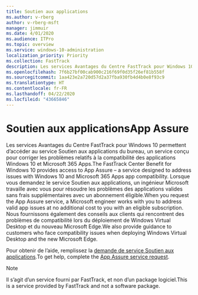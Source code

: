 ```yaml
---
title: Soutien aux applications
ms.author: v-rberg
author: v-rberg-msft
manager: jimmuir
ms.date: 4/01/2020
ms.audience: ITPro
ms.topic: overview
ms.service: windows-10-administration
localization_priority: Priority
ms.collection: FastTrack
description: Les services Avantages du Centre FastTrack pour Windows 10 permettent d’accéder au service Soutien aux applications du bureau, un service conçu pour corriger les problèmes relatifs à la compatibilité des applications Windows 10 et Microsoft 365 Apps.
ms.openlocfilehash: 7f6b27bf00cab900c216f69f0d35f26ef81b558f
ms.sourcegitcommit: 1aa423e2a720d57d2a37fba930fb4d4b0e8f93c9
ms.translationtype: HT
ms.contentlocale: fr-FR
ms.lasthandoff: 04/22/2020
ms.locfileid: "43665846"
---
```

# <a name="app-assure"></a><span data-ttu-id="2f3c1-103">Soutien aux applications</span><span class="sxs-lookup"><span data-stu-id="2f3c1-103">App Assure</span></span>

<span data-ttu-id="2f3c1-104">Les services Avantages du Centre FastTrack pour Windows 10 permettent d’accéder au service Soutien aux applications du bureau, un service conçu pour corriger les problèmes relatifs à la compatibilité des applications Windows 10 et Microsoft 365 Apps.</span><span class="sxs-lookup"><span data-stu-id="2f3c1-104">The FastTrack Center Benefit for Windows 10 provides access to App Assure – a service designed to address issues with Windows 10 and Microsoft 365 Apps app compatibility.</span></span> <span data-ttu-id="2f3c1-105">Lorsque vous demandez le service Soutien aux applications, un ingénieur Microsoft travaille avec vous pour résoudre les problèmes des applications valides sans frais supplémentaires avec un abonnement éligible.</span><span class="sxs-lookup"><span data-stu-id="2f3c1-105">When you request the App Assure service, a Microsoft engineer works with you to address valid app issues at no additional cost to you with an eligible subscription.</span></span> <span data-ttu-id="2f3c1-106">Nous fournissons également des conseils aux clients qui rencontrent des problèmes de compatibilité lors du déploiement de Windows Virtual Desktop et du nouveau Microsoft Edge.</span><span class="sxs-lookup"><span data-stu-id="2f3c1-106">We also provide guidance to customers who face compatibility issues when deploying Windows Virtual Desktop and the new Microsoft Edge.</span></span> 

<span data-ttu-id="2f3c1-107">Pour obtenir de l’aide, remplissez la [demande de service Soutien aux applications](https://go.microsoft.com/fwlink/?linkid=2022721).</span><span class="sxs-lookup"><span data-stu-id="2f3c1-107">To get help, complete the [App Assure service request](https://go.microsoft.com/fwlink/?linkid=2022721).</span></span>

  > [!NOTE]
> <span data-ttu-id="2f3c1-108">Il s’agit d’un service fourni par FastTrack, et non d’un package logiciel.</span><span class="sxs-lookup"><span data-stu-id="2f3c1-108">This is a service provided by FastTrack and not a software package.</span></span>
